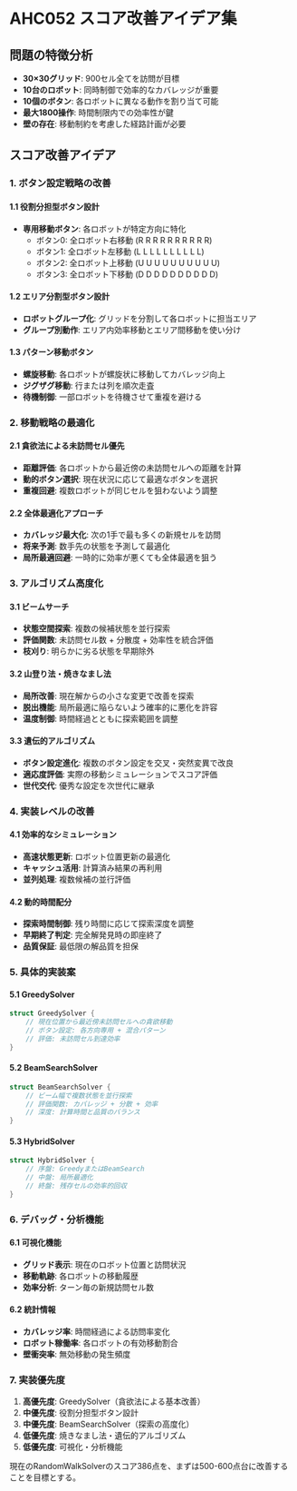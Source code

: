 # AHC052 スコア改善アイデア集

## 問題の特徴分析

- **30×30グリッド**: 900セル全てを訪問が目標
- **10台のロボット**: 同時制御で効率的なカバレッジが重要
- **10個のボタン**: 各ロボットに異なる動作を割り当て可能
- **最大1800操作**: 時間制限内での効率性が鍵
- **壁の存在**: 移動制約を考慮した経路計画が必要

## スコア改善アイデア

### 1. ボタン設定戦略の改善

#### 1.1 役割分担型ボタン設計
- **専用移動ボタン**: 各ロボットが特定方向に特化
  - ボタン0: 全ロボット右移動 (R R R R R R R R R R)
  - ボタン1: 全ロボット左移動 (L L L L L L L L L L)
  - ボタン2: 全ロボット上移動 (U U U U U U U U U U)
  - ボタン3: 全ロボット下移動 (D D D D D D D D D D)

#### 1.2 エリア分割型ボタン設計
- **ロボットグループ化**: グリッドを分割して各ロボットに担当エリア
- **グループ別動作**: エリア内効率移動とエリア間移動を使い分け

#### 1.3 パターン移動ボタン
- **螺旋移動**: 各ロボットが螺旋状に移動してカバレッジ向上
- **ジグザグ移動**: 行または列を順次走査
- **待機制御**: 一部ロボットを待機させて重複を避ける

### 2. 移動戦略の最適化

#### 2.1 貪欲法による未訪問セル優先
- **距離評価**: 各ロボットから最近傍の未訪問セルへの距離を計算
- **動的ボタン選択**: 現在状況に応じて最適なボタンを選択
- **重複回避**: 複数ロボットが同じセルを狙わないよう調整

#### 2.2 全体最適化アプローチ
- **カバレッジ最大化**: 次の1手で最も多くの新規セルを訪問
- **将来予測**: 数手先の状態を予測して最適化
- **局所最適回避**: 一時的に効率が悪くても全体最適を狙う

### 3. アルゴリズム高度化

#### 3.1 ビームサーチ
- **状態空間探索**: 複数の候補状態を並行探索
- **評価関数**: 未訪問セル数 + 分散度 + 効率性を統合評価
- **枝刈り**: 明らかに劣る状態を早期除外

#### 3.2 山登り法・焼きなまし法
- **局所改善**: 現在解からの小さな変更で改善を探索
- **脱出機能**: 局所最適に陥らないよう確率的に悪化を許容
- **温度制御**: 時間経過とともに探索範囲を調整

#### 3.3 遺伝的アルゴリズム
- **ボタン設定進化**: 複数のボタン設定を交叉・突然変異で改良
- **適応度評価**: 実際の移動シミュレーションでスコア評価
- **世代交代**: 優秀な設定を次世代に継承

### 4. 実装レベルの改善

#### 4.1 効率的なシミュレーション
- **高速状態更新**: ロボット位置更新の最適化
- **キャッシュ活用**: 計算済み結果の再利用
- **並列処理**: 複数候補の並行評価

#### 4.2 動的時間配分
- **探索時間制御**: 残り時間に応じて探索深度を調整
- **早期終了判定**: 完全解発見時の即座終了
- **品質保証**: 最低限の解品質を担保

### 5. 具体的実装案

#### 5.1 GreedySolver
```rust
struct GreedySolver {
    // 現在位置から最近傍未訪問セルへの貪欲移動
    // ボタン設定: 各方向専用 + 混合パターン
    // 評価: 未訪問セル到達効率
}
```

#### 5.2 BeamSearchSolver
```rust
struct BeamSearchSolver {
    // ビーム幅で複数状態を並行探索
    // 評価関数: カバレッジ + 分散 + 効率
    // 深度: 計算時間と品質のバランス
}
```

#### 5.3 HybridSolver
```rust
struct HybridSolver {
    // 序盤: GreedyまたはBeamSearch
    // 中盤: 局所最適化
    // 終盤: 残存セルの効率的回収
}
```

### 6. デバッグ・分析機能

#### 6.1 可視化機能
- **グリッド表示**: 現在のロボット位置と訪問状況
- **移動軌跡**: 各ロボットの移動履歴
- **効率分析**: ターン毎の新規訪問セル数

#### 6.2 統計情報
- **カバレッジ率**: 時間経過による訪問率変化
- **ロボット稼働率**: 各ロボットの有効移動割合
- **壁衝突率**: 無効移動の発生頻度

### 7. 実装優先度

1. **高優先度**: GreedySolver（貪欲法による基本改善）
2. **中優先度**: 役割分担型ボタン設計
3. **中優先度**: BeamSearchSolver（探索の高度化）
4. **低優先度**: 焼きなまし法・遺伝的アルゴリズム
5. **低優先度**: 可視化・分析機能

現在のRandomWalkSolverのスコア386点を、まずは500-600点台に改善することを目標とする。